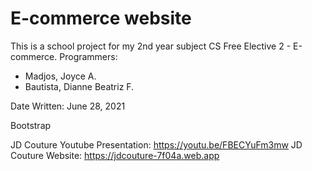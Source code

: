 # E-commerce website
This is a school project for my 2nd year subject CS Free Elective 2 - E-commerce.
Programmers:
* Madjos, Joyce A.
* Bautista, Dianne Beatriz F. 

Date Written: June 28, 2021

Bootstrap

JD Couture Youtube Presentation: https://youtu.be/FBECYuFm3mw
JD Couture Website: https://jdcouture-7f04a.web.app
